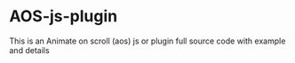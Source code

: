 # AOS-js-plugin
This is an Animate on scroll (aos) js or plugin full source code with example and details
